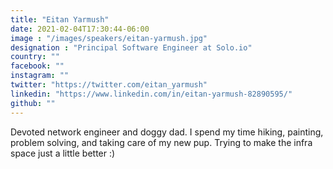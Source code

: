 ```yaml
---
title: "Eitan Yarmush"
date: 2021-02-04T17:30:44-06:00
image : "/images/speakers/eitan-yarmush.jpg"
designation : "Principal Software Engineer at Solo.io"
country: ""
facebook: ""
instagram: ""
twitter: "https://twitter.com/eitan_yarmush"
linkedin: "https://www.linkedin.com/in/eitan-yarmush-82890595/"
github: ""
---
```


Devoted network engineer and doggy dad. I spend my time hiking, painting, problem solving, and taking care of my new pup. Trying to make the infra space just a little better :)